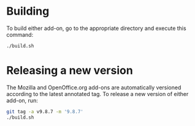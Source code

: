 # Building

To build either add-on, go to the appropriate directory and execute this command:

```bash
./build.sh
```

# Releasing a new version

The Mozilla and OpenOffice.org add-ons are automatically versioned according to the latest annotated tag. To release a new version of either add-on, run:

```bash
git tag -a v9.8.7 -m '9.8.7'
./build.sh
```
